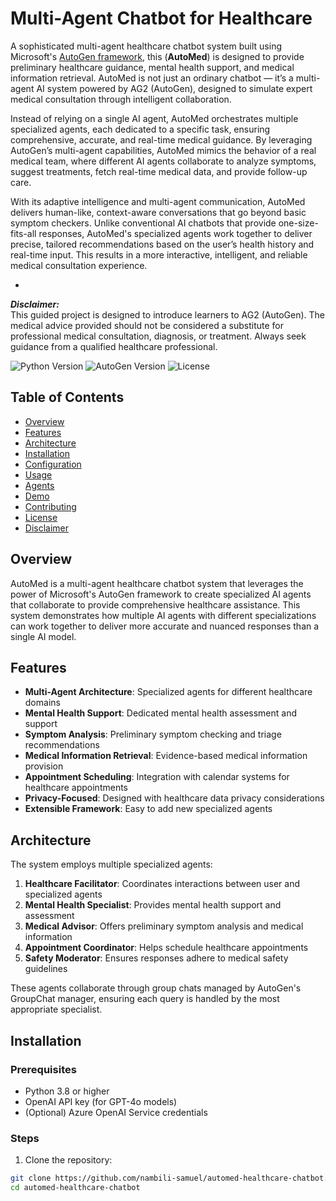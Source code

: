 # Multi-Agent Chatbot for Healthcare

A sophisticated multi-agent healthcare chatbot system built using Microsoft's [AutoGen framework](https://www.microsoft.com/en-us/research/project/autogen/), this (**AutoMed**) is designed to provide preliminary healthcare guidance, mental health support, and medical information retrieval. AutoMed is not just an ordinary chatbot — it’s a multi-agent AI system powered by AG2 (AutoGen), designed to simulate expert medical consultation through intelligent collaboration.  

Instead of relying on a single AI agent, AutoMed orchestrates multiple specialized agents, each dedicated to a specific task, ensuring comprehensive, accurate, and real-time medical guidance. By leveraging AutoGen’s multi-agent capabilities, AutoMed mimics the behavior of a real medical team, where different AI agents collaborate to analyze symptoms, suggest treatments, fetch real-time medical data, and provide follow-up care.  

With its adaptive intelligence and multi-agent communication, AutoMed delivers human-like, context-aware conversations that go beyond basic symptom checkers. Unlike conventional AI chatbots that provide one-size-fits-all responses, AutoMed's specialized agents work together to deliver precise, tailored recommendations based on the user’s health history and real-time input. This results in a more interactive, intelligent, and reliable medical consultation experience.  

-

**_Disclaimer:_**  
This guided project is designed to introduce learners to AG2 (AutoGen). The medical advice provided should not be considered a substitute for professional medical consultation, diagnosis, or treatment. Always seek guidance from a qualified healthcare professional.

![Python Version](https://img.shields.io/badge/python-3.8%2B-blue)
![AutoGen Version](https://img.shields.io/badge/autogen-0.2%2B-orange)
![License](https://img.shields.io/badge/license-MIT-green)

## Table of Contents

- [Overview](#overview)
- [Features](#features)
- [Architecture](#architecture)
- [Installation](#installation)
- [Configuration](#configuration)
- [Usage](#usage)
- [Agents](#agents)
- [Demo](#demo)
- [Contributing](#contributing)
- [License](#license)
- [Disclaimer](#disclaimer)

## Overview

AutoMed is a multi-agent healthcare chatbot system that leverages the power of Microsoft's AutoGen framework to create specialized AI agents that collaborate to provide comprehensive healthcare assistance. This system demonstrates how multiple AI agents with different specializations can work together to deliver more accurate and nuanced responses than a single AI model.

## Features

- **Multi-Agent Architecture**: Specialized agents for different healthcare domains
- **Mental Health Support**: Dedicated mental health assessment and support
- **Symptom Analysis**: Preliminary symptom checking and triage recommendations
- **Medical Information Retrieval**: Evidence-based medical information provision
- **Appointment Scheduling**: Integration with calendar systems for healthcare appointments
- **Privacy-Focused**: Designed with healthcare data privacy considerations
- **Extensible Framework**: Easy to add new specialized agents

## Architecture

The system employs multiple specialized agents:

1. **Healthcare Facilitator**: Coordinates interactions between user and specialized agents
2. **Mental Health Specialist**: Provides mental health support and assessment
3. **Medical Advisor**: Offers preliminary symptom analysis and medical information
4. **Appointment Coordinator**: Helps schedule healthcare appointments
5. **Safety Moderator**: Ensures responses adhere to medical safety guidelines

These agents collaborate through group chats managed by AutoGen's GroupChat manager, ensuring each query is handled by the most appropriate specialist.

## Installation

### Prerequisites

- Python 3.8 or higher
- OpenAI API key (for GPT-4o models)
- (Optional) Azure OpenAI Service credentials

### Steps

1. Clone the repository:
```bash
git clone https://github.com/nambili-samuel/automed-healthcare-chatbot.git
cd automed-healthcare-chatbot
